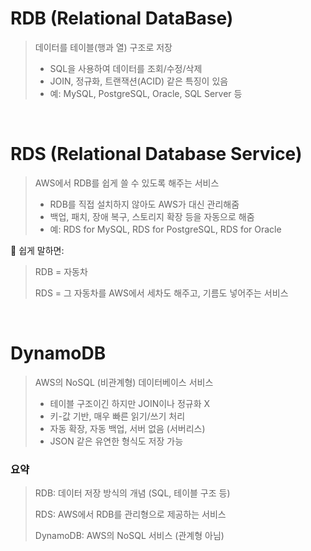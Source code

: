 # RDB (Relational DataBase)
> 데이터를 테이블(행과 열) 구조로 저장
>- SQL을 사용하여 데이터를 조회/수정/삭제
>- JOIN, 정규화, 트랜잭션(ACID) 같은 특징이 있음
>- 예: MySQL, PostgreSQL, Oracle, SQL Server 등

</br>

# RDS (Relational Database Service)
> AWS에서 RDB를 쉽게 쓸 수 있도록 해주는 서비스
>- RDB를 직접 설치하지 않아도 AWS가 대신 관리해줌
>- 백업, 패치, 장애 복구, 스토리지 확장 등을 자동으로 해줌
>- 예: RDS for MySQL, RDS for PostgreSQL, RDS for Oracle

📌 쉽게 말하면:

> RDB = 자동차
>
>RDS = 그 자동차를 AWS에서 세차도 해주고, 기름도 넣어주는 서비스


<br>

# DynamoDB
> AWS의 NoSQL (비관계형) 데이터베이스 서비스
>- 테이블 구조이긴 하지만 JOIN이나 정규화 X
>- 키-값 기반, 매우 빠른 읽기/쓰기 처리
>- 자동 확장, 자동 백업, 서버 없음 (서버리스)
>- JSON 같은 유연한 형식도 저장 가능



### 요약
> RDB: 데이터 저장 방식의 개념 (SQL, 테이블 구조 등)
>
> RDS: AWS에서 RDB를 관리형으로 제공하는 서비스
>
> DynamoDB: AWS의 NoSQL 서비스 (관계형 아님)
